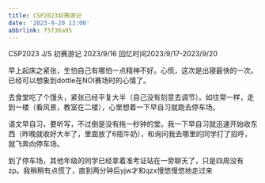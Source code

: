 ```yaml
---
title: CSP2023初赛游记
date: '2023-9-20 12:00'
abbrlink: f5f36a95
---
```


CSP2023 J/S 初赛游记 2023/9/16  回忆时间2023/9/17-2023/9/20 

<!--more-->

早上起床之紧张，生怕自己有哪怕一点精神不好。心慌，这次是出寝最快的一次。已经可以想象到dottle在NOI赛场时的心情了。

去食堂吃了个馒头，紧张已经平复大半（自己没有刻意去调节）。如往常一样，走到一楼（看风景，教室在二楼），心里想着一下早自习就跑去停车场。

语文早自习，要听写，不过倒是没有拖一秒钟的堂。我一下早自习就迅速开始收东西（昨晚就收好大半了，里面放了6瓶牛奶），和询问我去哪里的同学打了招呼，就飞奔向停车场。

到了停车场，其他年级的同学已经拿着准考证站在一旁聊天了，只是四周没有zp<!--赵鹏老师-->。我稍稍有点慌了，直到两分钟后yjw<!--易俊伟-->才和qzx<!--漆子轩-->慢悠慢悠地走过来

